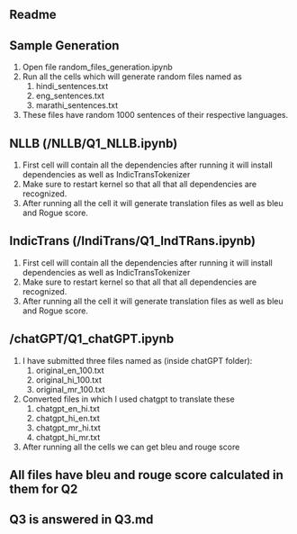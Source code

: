 ## Readme

## Sample Generation
1. Open file random_files_generation.ipynb 
2. Run all the cells which will generate random files named as
    1. hindi_sentences.txt
    2. eng_sentences.txt
    3. marathi_sentences.txt
3. These files have random 1000 sentences of their respective languages.

## NLLB (/NLLB/Q1_NLLB.ipynb)
1. First cell will contain all the dependencies after running it will install dependencies as well as IndicTransTokenizer
2. Make sure to restart kernel so that all that all dependencies are recognized.
3. After running all the cell it will generate translation files as well as bleu and Rogue score.

## IndicTrans (/IndiTrans/Q1_IndTRans.ipynb)
1. First cell will contain all the dependencies after running it will install dependencies as well as IndicTransTokenizer
2. Make sure to restart kernel so that all that all dependencies are recognized.
3. After running all the cell it will generate translation files as well as bleu and Rogue score.

## /chatGPT/Q1_chatGPT.ipynb
1. I have submitted three files named as (inside chatGPT folder):
    1. original_en_100.txt
    2. original_hi_100.txt
    3. original_mr_100.txt
2. Converted files in which I used chatgpt to translate these
    1. chatgpt_en_hi.txt
    2. chatgpt_hi_en.txt
    3. chatgpt_mr_hi.txt
    4. chatgpt_hi_mr.txt
3. After running all the cells we can get bleu and rouge score

## All files have bleu and rouge score calculated in them for Q2
## Q3 is answered in Q3.md

